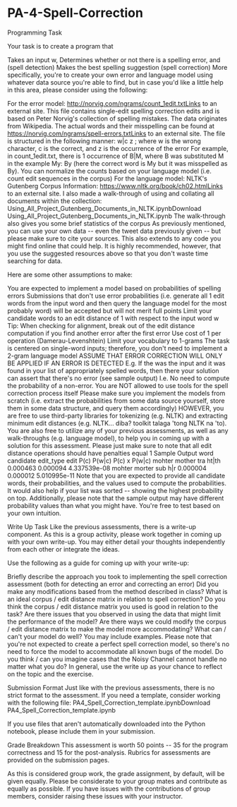 # PA-4-Spell-Correction

Programming Task

Your task is to create a program that

Takes an input w,
Determines whether or not there is a spelling error, and (spell detection)
Makes the best spelling suggestion (spell correction)
More specifically, you're to create your own error and language model using whatever data source you're able to find, but in case you'd like a little help in this area, please consider using the following:

For the error model: http://norvig.com/ngrams/count_1edit.txtLinks to an external site.
This file contains single-edit spelling correction edits and is based on Peter Norvig's collection of spelling mistakes. The data originates from Wikipedia. The actual words and their misspelling can be found at https://norvig.com/ngrams/spell-errors.txtLinks to an external site.
The file is structured in the following manner: w|c z ; where w is the wrong character, c is the correct, and z is the occurrence of the error
For example, in count_1edit.txt, there is 1 occurrence of B|M, where B was substituted M in the example My: By (here the correct word is My but it was misspelled as By).
You can normalize the counts based on your language model (i.e. count edit sequences in the corpus)
For the language model: NLTK's Gutenberg Corpus
Information: https://www.nltk.org/book/ch02.htmlLinks to an external site.
I also made a walk-through of using and collating all documents within the collection: Using_All_Project_Gutenberg_Documents_in_NLTK.ipynbDownload Using_All_Project_Gutenberg_Documents_in_NLTK.ipynb
The walk-through also gives you some brief statistics of the corpus
As previously mentioned, you can use your own data -- even the tweet data previously given -- but please make sure to cite your sources. This also extends to any code you might find online that could help. It is highly recommended, however, that you use the suggested resources above so that you don't waste time searching for data.

Here are some other assumptions to make:

You are expected to implement a model based on probabilities of spelling errors
Submissions that don't use error probabilities (i.e. generate all 1 edit words from the input word and then query the language model for the most probably word) will be accepted but will not merit full points
Limit your candidate words to an edit distance of 1 with respect to the input word w
Tip: When checking for alignment, break out of the edit distance computation if you find another error after the first error
Use cost of 1 per operation (Damerau-Levenshtein)
Limit your vocabulary to 1-grams
The task is centered on single-word inputs; therefore, you don't need to implement a 2-gram language model
ASSUME THAT ERROR CORRECTION WILL ONLY BE APPLIED IF AN ERROR IS DETECTED
E.g. If the was the input and it was found in your list of appropriately spelled words, then there your solution can assert that there's no error (see sample output)
I.e. No need to compute the probability of a non-error.
You are NOT allowed to use tools for the spell correction process itself
Please make sure you implement the models from scratch (i.e. extract the probabilities from some data source yourself, store them in some data structure, and query them accordingly) 
HOWEVER, you are free to use third-party libraries for tokenizing (e.g. NLTK) and extracting minimum edit distances (e.g. NLTK... diba? toolkit talaga 'tong NLTK na 'to).
You are also free to utilize any of your previous assessments, as well as any walk-throughs (e.g. language model), to help you in coming up with a solution for this assessment.
Please just make sure to note that all edit distance operations should have penalties equal 1
Sample Output
word
candidate
edit_type
edit
P(c)
P(w|c)
P(c) x P(w|c)
mohter
mother
tra
ht|th
0.000463
0.000094
4.337539e-08
mohter
morter
sub
h|r
0.000004
0.000012
5.010995e-11
Note that you are expected to provide all candidate words, their probabilities, and the values used to compute the probabilities. It would also help if your list was sorted -- showing the highest probability on top. Additionally, please note that the sample output may have different probability values than what you might have. You're free to test based on your own intuition.

Write Up Task
Like the previous assessments, there is a write-up component. As this is a group activity, please work together in coming up with your own write-up. You may either detail your thoughts independently from each other or integrate the ideas.

Use the following as a guide for coming up with your write-up:

Briefly describe the approach you took to implementing the spell correction assessment (both for detecting an error and correcting an error)
Did you make any modifications based from the method described in class?
What is an ideal corpus / edit distance matrix in relation to spell correction?
Do you think the corpus / edit distance matrix you used is good in relation to the task? Are there issues that you observed in using the data that might limit the performance of the model?
Are there ways we could modify the corpus / edit distance matrix to make the model more accommodating?
What can / can't your model do well? You may include examples.
Please note that you're not expected to create a perfect spell correction model, so there's no need to force the model to accommodate all known bugs of the model.
Do you think / can you imagine cases that the Noisy Channel cannot handle no matter what you do?
In general, use the write up as your chance to reflect on the topic and the exercise.

Submission Format
Just like with the previous assessments, there is no strict format to the assessment. If you need a template, consider working with the following file: PA4_Spell_Correction_template.ipynbDownload PA4_Spell_Correction_template.ipynb

If you use files that aren't automatically downloaded into the Python notebook, please include them in your submission.

Grade Breakdown
This assessment is worth 50 points -- 35 for the program correctness and 15 for the post-analysis. Rubrics for assessments are provided on the submission pages.

As this is considered group work, the grade assignment, by default, will be given equally. Please be considerate to your group mates and contribute as equally as possible. If you have issues with the contributions of group members, consider raising these issues with your instructor.
